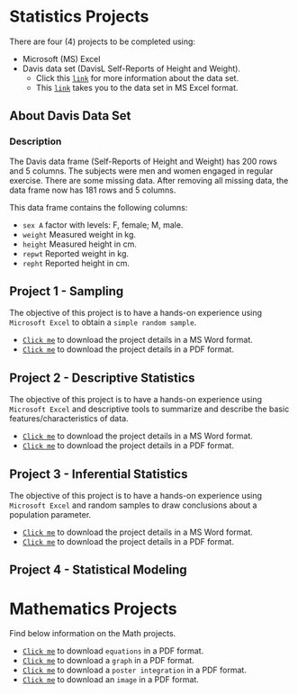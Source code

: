 # Statistics Projects

There are four (4) projects to be completed using:

- Microsoft (MS) Excel
- Davis data set (DavisL Self-Reports of Height and Weight). 
  - Click this [`link`](https://rdrr.io/cran/carData/man/Davis.html) for more information about the data set. 
  - This [`link`](https://github.com/sylvadon5/data-files/blob/main/Davis.xlsx) takes you to the data set in MS Excel format.  

## About Davis Data Set
### Description

The Davis data frame (Self-Reports of Height and Weight) has 200 rows and 5 columns. The subjects were men and women engaged in regular exercise. There are some missing data. After removing all missing data, the data frame now has 181 rows and 5 columns. 

This data frame contains the following columns:
- `sex A` factor with levels: F, female; M, male.
- `weight` Measured weight in kg.
- `height` Measured height in cm.
- `repwt` Reported weight in kg.
- `repht` Reported height in cm.


## Project 1 - Sampling
The objective of this project is to have a hands-on experience using `Microsoft Excel` to obtain a `simple random sample`.
- [`Click me`](https://github.com/sylvadon5/Statistics-Projects/blob/main/Project-1-%20SRS.docx) to download the project details in a MS Word format.
- [`Click me`](https://github.com/sylvadon5/Statistics-Projects/blob/main/Project-1-%20SRS.pdf) to download the project details in a PDF format.

## Project 2 - Descriptive Statistics
The objective of this project is to have a hands-on experience using `Microsoft Excel` and descriptive tools to summarize and describe the basic features/characteristics of data.
- [`Click me`](https://github.com/sylvadon5/Statistics-Projects/blob/main/Project-2-Descriptive-Statistics.docx) to download the project details in a MS Word format.
- [`Click me`](https://github.com/sylvadon5/Statistics-Projects/blob/main/Project-2-Descriptive-Statistics.pdf) to download the project details in a PDF format. 

## Project 3 - Inferential Statistics
The objective of this project is to have a hands-on experience using `Microsoft Excel` and random samples to draw conclusions about a population parameter.
- [`Click me`](https://github.com/sylvadon5/Statistics-Projects/blob/main/Project_3-SINF.docx) to download the project details in a MS Word format.
- [`Click me`](https://github.com/sylvadon5/Statistics-Projects/blob/main/Project_3-SINF.pdf) to download the project details in a PDF format. 

## Project 4 - Statistical Modeling

# Mathematics Projects

Find below information on the Math projects.

- [`Click me`](https://github.com/sylvadon5/Statistics-Projects/blob/main/CatEquation.pdf) to download `equations` in a PDF format.  
- [`Click me`](https://github.com/sylvadon5/Statistics-Projects/blob/main/GraphCat.pdf) to download a `graph` in a PDF format. 
- [`Click me`](https://github.com/sylvadon5/Statistics-Projects/blob/main/PosterIntegration.pdf) to download a `poster integration` in a PDF format. 
- [`Click me`](https://github.com/sylvadon5/Statistics-Projects/blob/main/WashingtonMonument.pdff) to download an `image` in a PDF format. 



